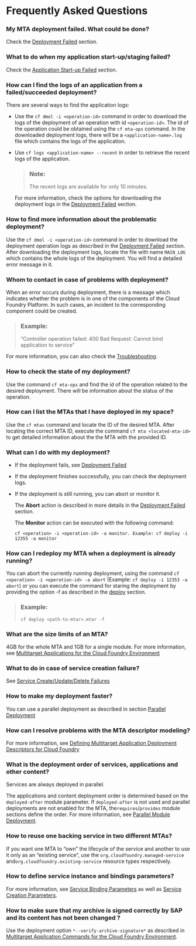 <!-- loio6062ecc852d04d63829f6c9164be928e -->

# Frequently Asked Questions





### My MTA deployment failed. What could be done?

Check the [Deployment Failed](troubleshooting-3530af7.md#loio3530af7ff2b449fbbc591dd3e2c0d151__section_ih3_xm2_p3b) section.



### What to do when my application start-up/staging failed?

Check the [Application Start-up Failed](troubleshooting-3530af7.md#loio3530af7ff2b449fbbc591dd3e2c0d151__section_ksz_pzk_p3b) section.



### How can I find the logs of an application from a failed/succeeded deployment?

There are several ways to find the application logs:

-   Use the `cf dmol -i <operation-id>` command in order to download the logs of the deployment of an operation with id `<operation-id>`. The id of the operation could be obtained using the `cf mta-ops` command. In the downloaded deployment logs, there will be a `<application-name>.log` file which contains the logs of the application.

-   Use `cf logs <application-name> --recent` in order to retrieve the recent logs of the application.

    > ### Note:  
    > The recent logs are available for only 10 minutes.

    For more information, check the options for downloading the deployment logs in the [Deployment Failed](troubleshooting-3530af7.md#loio3530af7ff2b449fbbc591dd3e2c0d151__section_ih3_xm2_p3b) section.




### How to find more information about the problematic deployment?

Use the `cf dmol -i <operation-id>` command in order to download the deployment operation logs as described in the [Deployment Failed](troubleshooting-3530af7.md#loio3530af7ff2b449fbbc591dd3e2c0d151__section_ih3_xm2_p3b) section. After downloading the deployment logs, locate the file with name `MAIN_LOG` which contains the whole logs of the deployment. You will find a detailed error message in it.



### Whom to contact in case of problems with deployment?

When an error occurs during deployment, there is a message which indicates whether the problem is in one of the components of the Cloud Foundry Platform. In such cases, an incident to the corresponding component could be created.

> ### Example:  
> “Controller operation failed: 400 Bad Request: Cannot bind application to service” 

For more information, you can also check the [Troubleshooting](troubleshooting-3530af7.md).



### How to check the state of my deployment?

Use the command `cf mta-ops` and find the id of the operation related to the desired deployment. There will be information about the status of the operation.



### How can I list the MTAs that I have deployed in my space?

Use the `cf mtas` command and locate the ID of the desired MTA. After locating the correct MTA ID, execute the command `cf mta <located-mta-id>` to get detailed information about the the MTA with the provided ID.



### What can I do with my deployment?

-   If the deployment fails, see [Deployment Failed](troubleshooting-3530af7.md#loio3530af7ff2b449fbbc591dd3e2c0d151__section_ih3_xm2_p3b)

-   If the deployment finishes successfully, you can check the deployment logs.

-   If the deployment is still running, you can abort or monitor it.

    The **Abort** action is described in more details in the [Deployment Failed](troubleshooting-3530af7.md#loio3530af7ff2b449fbbc591dd3e2c0d151__section_ih3_xm2_p3b) section.

    The **Monitor** action can be executed with the following command:

    `cf <operation> -i <operation-id> -a monitor. Example: cf deploy -i 12355 -a monitor`




### How can I redeploy my MTA when a deployment is already running?

You can abort the currently running deployment, using the command `cf <operation> -i <operation-id> -a abort` \(Example: `cf deploy -i 12353 -a abort`\) or you can execute the command for staring the deployment by providing the option -f as described in the [deploy](../50_administration_and_ops/multitarget-application-commands-for-the-cloud-foundry-environment-65ddb1b.md#loio65ddb1b51a0642148c6b468a759a8a2e__section_irt_3dc_zs) section.

> ### Example:  
> `cf deploy <path-to-mtar>.mtar -f`



### What are the size limits of an MTA?

4GB for the whole MTA and 1GB for a single module. For more information, see [Multitarget Applications for the Cloud Foundry Environment](multitarget-applications-in-the-cloud-foundry-environment-d04fc0e.md#loiod04fc0e2ad894545aebfd7126384307c__section_ph2_r5h_1cb)



### What to do in case of service creation failure?

See [Service Create/Update/Delete Failures](troubleshooting-3530af7.md#loio3530af7ff2b449fbbc591dd3e2c0d151__section_etb_bgk_p3b)



### How to make my deployment faster?

You can use a parallel deployment as described in section [Parallel Deployment](parallel-module-deployment-0384158.md#loio038415880116407d89765d26b36653e3__parallel_deployment)



### How can I resolve problems with the MTA descriptor modeling?

For more information, see [Defining Multitarget Application Deployment Descriptors for Cloud Foundry](defining-multitarget-application-deployment-descriptors-for-cloud-foundry-f48880b.md)



### What is the deployment order of services, applications and other content?

Services are always deployed in parallel.

The applications and content deployment order is determined based on the `deployed-after` module parameter. If `deployed-after` is not used and parallel deployments are not enabled for the MTA, the`requires`/`provides` module sections define the order. For more information, see [Parallel Module Deployment](parallel-module-deployment-0384158.md).



### How to reuse one backing service in two different MTAs?

If you want one MTA to “own” the lifecycle of the service and another to use it only as an “existing service”, use the `org.cloudfoundry.managed-service` and`org.cloudfoundry.existing-service` resource types respectively.



### How to define service instance and bindings parameters?

For more information, see [Service Binding Parameters](service-binding-parameters-c7b09b7.md) as well as [Service Creation Parameters](service-creation-parameters-a36df26.md).



### How to make sure that my archive is signed correctly by SAP and its content has not been changed ?

Use the deployment option `*--verify-archive-signature*` as described in [Multitarget Application Commands for the Cloud Foundry Environment](../50_administration_and_ops/multitarget-application-commands-for-the-cloud-foundry-environment-65ddb1b.md).

